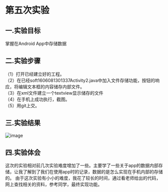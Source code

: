 # 第五次实验

## 一.实验目标
掌握在Android App中存储数据

## 二.实验步骤
（1）打开已经建立好的工程。<br/>
（2）在已经soft1606081301337Activity2.java中加入文件存储功能，按钮的响应，将编辑文本框的内容储存内部文件。<br/>
（3）在xml文件建立一个textview显示储存的文件<br/>
（4）在手机上成功执行，截图。<br/>
（5）用git上交。<br/>

## 三.实验结果
![image](https://github.com/bbb1123/android-labs-2018/blob/master/soft1606081301337/app/pic03.jpg)

## 四.实验体会
这次的实验相对前几次实验难度增加了一些。主要学了一些关于app的数据内部存储，让我了解到了我们在使用app时的记录，数据的是怎么实现在手机内部的存储的。
由于这次实验有小小的难度，我花了较长的时间，通过看老师给出的代码，网上查找相关的资料，参考同学，最终实现功能。
